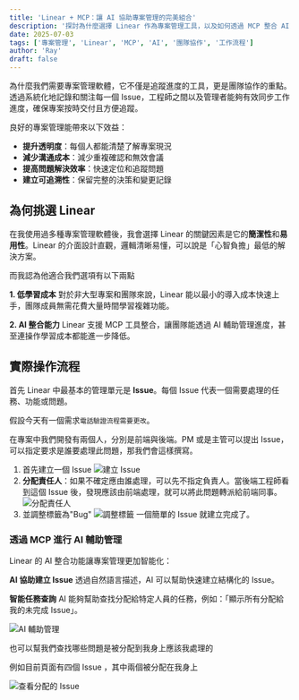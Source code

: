 ```yaml
---
title: 'Linear + MCP：讓 AI 協助專案管理的完美組合'
description: '探討為什麼選擇 Linear 作為專案管理工具，以及如何透過 MCP 整合 AI 來提升團隊協作效率。從基本的 Issue 管理到智能任務查詢，全面解析 Linear 的使用優勢。'
date: 2025-07-03
tags: ['專案管理', 'Linear', 'MCP', 'AI', '團隊協作', '工作流程']
author: 'Ray'
draft: false
---
```


為什麼我們需要專案管理軟體，它不僅是追蹤進度的工具，更是團隊協作的重點。透過系統化地記錄和關注每一個 Issue，工程師之間以及管理者能夠有效同步工作進度，確保專案按時交付且方便追蹤。

良好的專案管理能帶來以下效益：

- **提升透明度**：每個人都能清楚了解專案現況
- **減少溝通成本**：減少重複確認和無效會議
- **提高問題解決效率**：快速定位和追蹤問題
- **建立可追溯性**：保留完整的決策和變更記錄

## 為何挑選 Linear

在我使用過多種專案管理軟體後，我會選擇 Linear 的關鍵因素是它的**簡潔性**和**易用性**。Linear 的介面設計直觀，邏輯清晰易懂，可以說是「心智負擔」最低的解決方案。

而我認為他適合我們選項有以下兩點

**1. 低學習成本** 對於非大型專案和團隊來說，Linear 能以最小的導入成本快速上手，團隊成員無需花費大量時間學習複雜功能。

**2. AI 整合能力** Linear 支援 MCP 工具整合，讓團隊能透過 AI 輔助管理進度，甚至連操作學習成本都能進一步降低。

## 實際操作流程

首先 Linear 中最基本的管理單元是 **Issue**。每個 Issue 代表一個需要處理的任務、功能或問題。

假設今天有一個需求`電話驗證流程需要更改`。

在專案中我們開發有兩個人，分別是前端與後端。PM 或是主管可以提出 Issue，可以指定要求是誰要處理此問題，那我們會這樣撰寫。

1. 首先建立一個 Issue
   ![建立 Issue](/images/Pasted%20image%2020250703110814.png)
2. **分配責任人**：如果不確定應由誰處理，可以先不指定負責人。當後端工程師看到這個 Issue 後，發現應該由前端處理，就可以將此問題轉派給前端同事。
   ![分配責任人](/images/Pasted%20image%2020250703110936.png)
3. 並調整標籤為"Bug"
   ![調整標籤](/images/Pasted%20image%2020250703111001.png)
   一個簡單的 Issue 就建立完成了。

### 透過 MCP 進行 AI 輔助管理

Linear 的 AI 整合功能讓專案管理更加智能化：

**AI 協助建立 Issue** 透過自然語言描述，AI 可以幫助快速建立結構化的 Issue。

**智能任務查詢** AI 能夠幫助查找分配給特定人員的任務，例如：「顯示所有分配給我的未完成 Issue」。

![AI 輔助管理](/images/Pasted%20image%2020250703111737.png)

也可以幫我們查找哪些問題是被分配到我身上應該我處理的

例如目前頁面有四個 Issue ，其中兩個被分配在我身上

![查看分配的 Issue](/images/Pasted%20image%2020250703112041.png)

